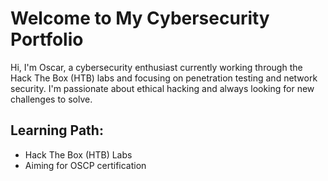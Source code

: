 # Welcome to My Cybersecurity Portfolio
Hi, I'm Oscar, a cybersecurity enthusiast currently working through the Hack The Box (HTB) labs and focusing on penetration testing and network security. I'm passionate about ethical hacking and always looking for new challenges to solve.

## Learning Path:
- Hack The Box (HTB) Labs
- Aiming for OSCP certification


